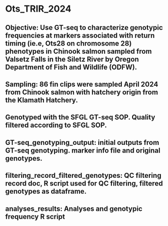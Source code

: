 # Ots_TRIR_2024
## Objective: Use GT-seq to characterize genotypic frequencies at markers associated with return timing (ie.e, Ots28 on chromosome 28) phenotypes in Chinook salmon sampled from Valsetz Falls in the Siletz River by Oregon Department of Fish and Wildlife (ODFW).
## Sampling: 86 fin clips were sampled April 2024 from Chinook salmon with hatchery origin from the Klamath Hatchery.
## Genotyped with the SFGL GT-seq SOP. Quality filtered according to SFGL SOP.
## GT-seq_genotyping_output: initial outputs from GT-seq genotyping. marker info file and original genotypes.
## filtering_record_filtered_genotypes: QC filtering record doc, R script used for QC filtering, filtered genotypes as dataframe.
## analyses_results: Analyses and genotypic frequency R script
